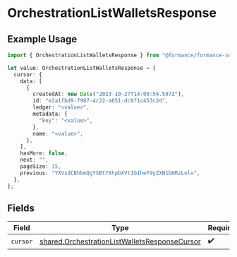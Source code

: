 # OrchestrationListWalletsResponse

## Example Usage

```typescript
import { OrchestrationListWalletsResponse } from "@formance/formance-sdk/sdk/models/shared";

let value: OrchestrationListWalletsResponse = {
  cursor: {
    data: [
      {
        createdAt: new Date("2023-10-27T14:09:54.597Z"),
        id: "e2a1fbd9-7987-4c22-a651-dc8f1c453c2d",
        ledger: "<value>",
        metadata: {
          "key": "<value>",
        },
        name: "<value>",
      },
    ],
    hasMore: false,
    next: "",
    pageSize: 15,
    previous: "YXVsdCBhbmQgYSBtYXhpbXVtIG1heF9yZXN1bHRzLol=",
  },
};
```

## Fields

| Field                                                                                                                 | Type                                                                                                                  | Required                                                                                                              | Description                                                                                                           |
| --------------------------------------------------------------------------------------------------------------------- | --------------------------------------------------------------------------------------------------------------------- | --------------------------------------------------------------------------------------------------------------------- | --------------------------------------------------------------------------------------------------------------------- |
| `cursor`                                                                                                              | [shared.OrchestrationListWalletsResponseCursor](../../../sdk/models/shared/orchestrationlistwalletsresponsecursor.md) | :heavy_check_mark:                                                                                                    | N/A                                                                                                                   |